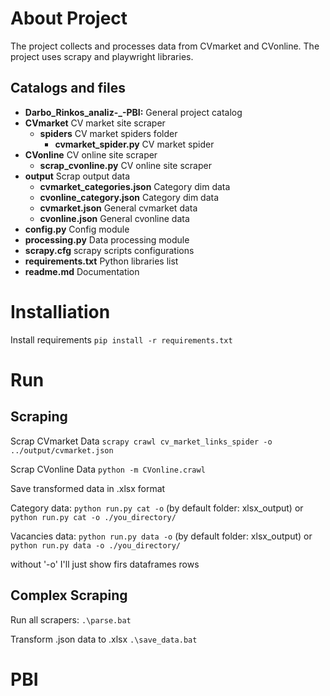 # About Project
The project collects and processes data from CVmarket and CVonline. The project uses scrapy and playwright libraries. 

## Catalogs and files

- **Darbo_Rinkos_analiz-_-PBI:** General project catalog
- **CVmarket** CV market site scraper
    - **spiders** CV market spiders folder
        - **cvmarket_spider.py** CV market spider
- **CVonline** CV online site scraper
    - **scrap_cvonline.py** CV online site scraper
- **output** Scrap output data
    - **cvmarket_categories.json** Category dim data
    - **cvonline_category.json** Category dim data
    - **cvmarket.json** General cvmarket data
    - **cvonline.json** General cvonline data
- **config.py** Config module
- **processing.py** Data processing module
- **scrapy.cfg** scrapy scripts configurations 
- **requirements.txt** Python libraries list 
- **readme.md** Documentation 
# Installiation
Install requirements
```pip install -r requirements.txt```

# Run

## Scraping

Scrap CVmarket Data
```scrapy crawl cv_market_links_spider -o ../output/cvmarket.json``` 

Scrap CVonline Data
```python -m CVonline.crawl```

Save transformed data in .xlsx format

Category data:
```python run.py cat -o``` (by default folder: xlsx_output)
or 
```python run.py cat -o ./you_directory/```

Vacancies data:
```python run.py data -o``` (by default folder: xlsx_output)
or 
```python run.py data -o ./you_directory/```

without '-o' I'll just show firs dataframes rows

## Complex Scraping

Run all scrapers:
```.\parse.bat```

Transform .json data to .xlsx 
```.\save_data.bat```

# PBI